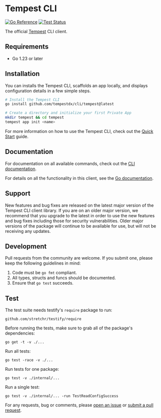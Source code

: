 # Tempest CLI

[![Go Reference](https://pkg.go.dev/badge/github.com/tempestdx/cli)](https://pkg.go.dev/github.com/tempestdx/cli)
[![Test Status](https://github.com/tempestdx/cli/actions/workflows/go.yml/badge.svg?branch=main)](https://github.com/tempestdx/cli/actions/workflows/go.yml?query=branch%3Amain)

The official [Tempest][tempest] CLI client.

## Requirements

- Go 1.23 or later

## Installation

You can installs the Tempest CLI, scaffolds an app locally, and displays
configuration details in a few simple steps.

```sh
# Install the Tempest CLI
go install github.com/tempestdx/cli/tempest@latest

# Create a directory and initialize your first Private App
mkdir tempest && cd tempest
tempest app init <name>
```

For more information on how to use the Tempest CLI, check out the
[Quick Start][quick-start] guide.

## Documentation

For documentation on all available commands, check out the
[CLI documentation][cli-docs].

For details on all the functionality in this client, see the
[Go documentation][goref].

## Support

New features and bug fixes are released on the latest major version of the
Tempest CLI client library. If you are on an older major version, we recommend
that you upgrade to the latest in order to use the new features and bug fixes
including those for security vulnerabilities. Older major versions of the
package will continue to be available for use, but will not be receiving any
updates.

## Development

Pull requests from the community are welcome. If you submit one, please keep the
following guidelines in mind:

1. Code must be `go fmt` compliant.
2. All types, structs and funcs should be documented.
3. Ensure that `go test` succeeds.

## Test

The test suite needs testify's `require` package to run:

    github.com/stretchr/testify/require

Before running the tests, make sure to grab all of the package's dependencies:

    go get -t -v ./...

Run all tests:

    go test -race -v ./...

Run tests for one package:

    go test -v ./internal/...

Run a single test:

    go test -v ./internal/... -run TestReadConfigSuccess

For any requests, bug or comments, please [open an issue][issues] or
[submit a pull request][pulls].

[cli-docs]: https://docs.tempestdx.com/developer/cli/tempest
[goref]: https://pkg.go.dev/github.com/tempestdx/cli
[issues]: https://github.com/tempestdx/cli/issues/new
[pulls]: https://github.com/tempestdx/cli/pulls
[tempest]: https://tempestdx.com/
[quick-start]: https://docs.tempestdx.com/developer/
